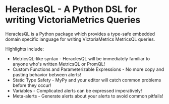 # HeraclesQL - A Python DSL for writing VictoriaMetrics Queries

HeraclesQL is a Python package which provides a type-safe embedded domain specific language for
writing VictoriaMetrics MetricsQL queries.

Highlights include:
  - MetricsQL-like syntax - HeraclesQL will be immediately familiar to anyone who's written MetricsQL or PromQL!
  - Custom Functions and Parameterizable Expressions - No more copy and pasting behavior between alerts!
  - Static Type Safety - MyPy and your editor will catch common problems before they occur!
  - Variables - Complicated alerts can be expressed imperatively!
  - Meta-alerts - Generate alerts about your alerts to avoid common pitfalls!
